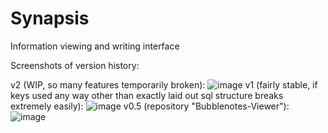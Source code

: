 # Synapsis
Information viewing and writing interface

Screenshots of version history:

v2 (WIP, so many features temporarily broken):
![image](https://cloud.githubusercontent.com/assets/18433116/15915610/91a3537c-2d9f-11e6-9e44-a26860909c2f.png)
v1 (fairly stable, if keys used any way other than exactly laid out sql structure breaks extremely easily):
![image](https://cloud.githubusercontent.com/assets/18433116/15915487/7b1c0dc0-2d9e-11e6-9036-056657bf7ef9.png)
v0.5 (repository "Bubblenotes-Viewer"):
![image](https://cloud.githubusercontent.com/assets/18433116/15207649/4a486f68-17dc-11e6-83a6-478460995392.png)
